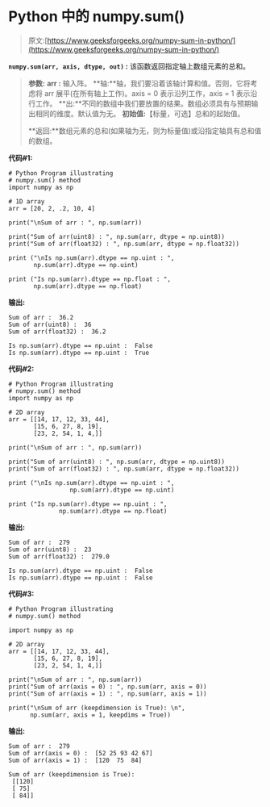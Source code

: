 # Python 中的 numpy.sum()

> 原文:[https://www.geeksforgeeks.org/numpy-sum-in-python/](https://www.geeksforgeeks.org/numpy-sum-in-python/)

**`numpy.sum(arr, axis, dtype, out)` :** 该函数返回指定轴上数组元素的总和。

> **参数:**
> **arr :** 输入阵。
> **轴:**轴，我们要沿着该轴计算和值。否则，它将考虑将 arr 展平(在所有轴上工作)。axis = 0 表示沿列工作，axis = 1 表示沿行工作。
> **出:**不同的数组中我们要放置的结果。数组必须具有与预期输出相同的维度。默认值为无。
> **初始值:**【标量，可选】总和的起始值。
> 
> **返回:**数组元素的总和(如果轴为无，则为标量值)或沿指定轴具有总和值的数组。

**代码#1:**

```
# Python Program illustrating 
# numpy.sum() method
import numpy as np 

# 1D array 
arr = [20, 2, .2, 10, 4]  

print("\nSum of arr : ", np.sum(arr)) 

print("Sum of arr(uint8) : ", np.sum(arr, dtype = np.uint8)) 
print("Sum of arr(float32) : ", np.sum(arr, dtype = np.float32))

print ("\nIs np.sum(arr).dtype == np.uint : ", 
       np.sum(arr).dtype == np.uint) 

print ("Is np.sum(arr).dtype == np.float : ", 
       np.sum(arr).dtype == np.float) 
```

**输出:**

```
Sum of arr :  36.2
Sum of arr(uint8) :  36
Sum of arr(float32) :  36.2

Is np.sum(arr).dtype == np.uint :  False
Is np.sum(arr).dtype == np.uint :  True

```

**代码#2:**

```
# Python Program illustrating 
# numpy.sum() method
import numpy as np 

# 2D array 
arr = [[14, 17, 12, 33, 44],   
       [15, 6, 27, 8, 19],  
       [23, 2, 54, 1, 4,]]  

print("\nSum of arr : ", np.sum(arr)) 

print("Sum of arr(uint8) : ", np.sum(arr, dtype = np.uint8)) 
print("Sum of arr(float32) : ", np.sum(arr, dtype = np.float32))

print ("\nIs np.sum(arr).dtype == np.uint : ", 
                 np.sum(arr).dtype == np.uint) 

print ("Is np.sum(arr).dtype == np.uint : ", 
              np.sum(arr).dtype == np.float) 
```

**输出:**

```
Sum of arr :  279
Sum of arr(uint8) :  23
Sum of arr(float32) :  279.0

Is np.sum(arr).dtype == np.uint :  False
Is np.sum(arr).dtype == np.uint :  False

```

**代码#3:**

```
# Python Program illustrating 
# numpy.sum() method 

import numpy as np 

# 2D array  
arr = [[14, 17, 12, 33, 44],   
       [15, 6, 27, 8, 19],  
       [23, 2, 54, 1, 4,]]  

print("\nSum of arr : ", np.sum(arr)) 
print("Sum of arr(axis = 0) : ", np.sum(arr, axis = 0)) 
print("Sum of arr(axis = 1) : ", np.sum(arr, axis = 1))

print("\nSum of arr (keepdimension is True): \n",
      np.sum(arr, axis = 1, keepdims = True))
```

**输出:**

```
Sum of arr :  279
Sum of arr(axis = 0) :  [52 25 93 42 67]
Sum of arr(axis = 1) :  [120  75  84]

Sum of arr (keepdimension is True): 
 [[120]
 [ 75]
 [ 84]]
```